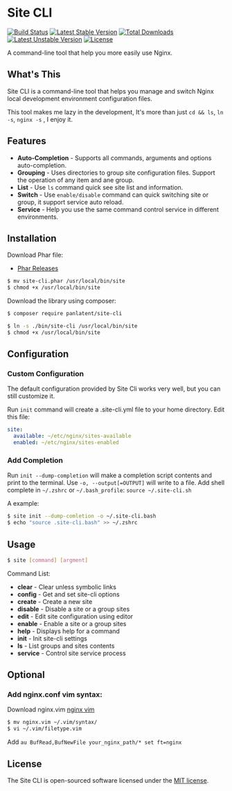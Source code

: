 Site CLI
========
[![Build Status](https://travis-ci.org/panlatent/site-cli.svg)](https://travis-ci.org/panlatent/site-cli)
[![Latest Stable Version](https://poser.pugx.org/panlatent/site-cli/v/stable.svg)](https://packagist.org/packages/panlatent/site-cli) 
[![Total Downloads](https://poser.pugx.org/panlatent/site-cli/downloads.svg)](https://packagist.org/packages/panlatent/site-cli) 
[![Latest Unstable Version](https://poser.pugx.org/panlatent/site-cli/v/unstable.svg)](https://packagist.org/packages/panlatent/site-cli) 
[![License](https://poser.pugx.org/panlatent/site-cli/license.svg)](https://packagist.org/packages/panlatent/site-cli)

A command-line tool that help you more easily use Nginx.

What's This
------------
Site CLI is a command-line tool that helps you manage and switch Nginx local development 
environment configuration files.

This tool makes me lazy in the development, It's more than just `cd && ls`, `ln -s`, `nginx -s` , I enjoy it.

Features
---------
+ **Auto-Completion** - Supports all commands, arguments and options auto-completion.
+ **Grouping** - Uses directories to group site configuration files. Support the operation of any item and ane group.
+ **List** - Use `ls` command quick see site list and information.
+ **Switch** - Use `enable/disable` command can quick switching site or group, it support service auto reload.
+ **Service** - Help you use the same command control service in different environments.

Installation
-------------
Download Phar file: 
+ [Phar Releases]((https://github.com/panlatent/site-cli/releases))

```bash
$ mv site-cli.phar /usr/local/bin/site
$ chmod +x /usr/local/bin/site
```

Download the library using composer:

```bash
$ composer require panlatent/site-cli
```

```bash
$ ln -s ./bin/site-cli /usr/local/bin/site
$ chmod +x /usr/local/bin/site
```

Configuration
-------------
### Custom Configuration

The default configuration provided by Site Cli works very well, but you can still customize it.

Run `init` command will create a .site-cli.yml file to your home directory.
Edit this file:

```yaml
site:
  available: ~/etc/nginx/sites-available
  enabled: ~/etc/nginx/sites-enabled
```

### Add Completion

Run `init --dump-completion` will make a completion script contents and print to the terminal.
Use `-o, --output[=OUTPUT]` will write to a file. 
Add shell complete in `~/.zshrc` or `~/.bash_profile`: `source ~/.site-cli.sh`

A example: 

```bash
$ site init --dump-comletion -o ~/.site-cli.bash
$ echo "source .site-cli.bash" >> ~/.zshrc
```

Usage
-----

```bash
$ site [command] [argment]
```

Command List:

+ **clear**    - Clear unless symbolic links
+ **config**   - Get and set site-cli options
+ **create**   - Create a new site
+ **disable**  - Disable a site or a group sites
+ **edit**     - Edit site configuration using editor
+ **enable**   - Enable a site or a group sites
+ **help**     - Displays help for a command
+ **init**     - Init site-cli settings
+ **ls**       - List groups and sites contents
+ **service**  - Control site service process

Optional
---------

### Add nginx.conf vim syntax:
Download nginx.vim [nginx vim](http://www.vim.org/scripts/script.php?script_id=1886)

```bash
$ mv nginx.vim ~/.vim/syntax/
$ vi ~/.vim/filetype.vim
```
Add `au BufRead,BufNewFile your_nginx_path/* set ft=nginx`

License
-------
The Site CLI is open-sourced software licensed under the [MIT license](http://opensource.org/licenses/MIT).


